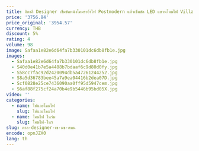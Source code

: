 ```yaml
---
title: อิตาลี Designer เข็มขัดหนังโคมระย้าไฟ Postmodern แก้วเข็มขัด LED แขวนโคมไฟ Villa Loft Luxury Suspension Light
price: '3756.84'
price_original: '3954.57'
currency: THB
discount: 5%
rating: 4
volume: 98
image: Safaa1e82e6d64fa7b330101dc6db8fb1e.jpg
images:
  - Safaa1e82e6d64fa7b330101dc6db8fb1e.jpg
  - S40d0e41b7e5a4408b7bdaaf6c9d80d0fy.jpg
  - S58cc7fac92d2420094db5a47261244252.jpg
  - S8a5d36783bee45a7a9ea04416b2dea07D.jpg
  - Scf0828e25ce7436090aa0ff95d5947cem.jpg
  - S6af88f275cf24a70b4e9b5446b95bd05X.jpg
video: ''
categories:
  - name: ไฟและโคมไฟ
    slug: ไฟและโคมไฟ
  - name: โคมไฟ ในร่ม
    slug: โคมไฟ-ในร
slug: ตาล-designer-เข-มข-ดหน
encode: opnJZX0
lang: th
---
```

  